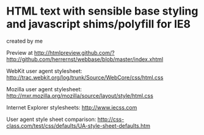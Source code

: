 HTML text with sensible base styling and javascript shims/polyfill for IE8
==========================================================================

created by me

Preview at http://htmlpreview.github.com/?http://github.com/herrernst/webbase/blob/master/index.xhtml

WebKit user agent stylesheet: http://trac.webkit.org/log/trunk/Source/WebCore/css/html.css

Mozilla user agent stylesheet: http://mxr.mozilla.org/mozilla/source/layout/style/html.css

Internet Explorer stylesheets: http://www.iecss.com

User agent style sheet comparison: http://css-class.com/test/css/defaults/UA-style-sheet-defaults.htm